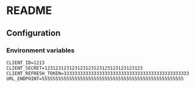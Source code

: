 # README

## Configuration

### Environment variables

```dotenv
CLIENT_ID=1213
CLIENT_SECRET=123123123123123123123123123123123123
CLIENT_REFRESH_TOKEN=3333333333333333333333333333333333333333333333
URL_ENDPOINT=5555555555555555555555555555555555555555555555555555
```
